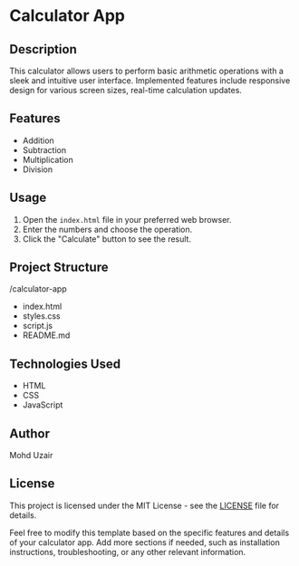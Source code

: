 # Calculator App

## Description

This calculator allows users to perform basic arithmetic operations with a sleek and intuitive user interface. Implemented features include responsive design for various screen sizes, real-time calculation updates.

## Features

- Addition
- Subtraction
- Multiplication
- Division

## Usage

1. Open the `index.html` file in your preferred web browser.
2. Enter the numbers and choose the operation.
3. Click the "Calculate" button to see the result.

## Project Structure

/calculator-app

- index.html
- styles.css
- script.js
- README.md

## Technologies Used

- HTML
- CSS
- JavaScript

## Author

Mohd Uzair

## License

This project is licensed under the MIT License - see the [LICENSE](LICENSE) file for details.

Feel free to modify this template based on the specific features and details of your calculator app. Add more sections if needed, such as installation instructions, troubleshooting, or any other relevant information.

